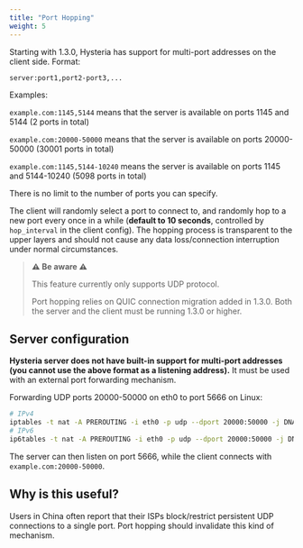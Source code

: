 ```yaml
---
title: "Port Hopping"
weight: 5
---
```


Starting with 1.3.0, Hysteria has support for multi-port addresses on the client side. Format:

```
server:port1,port2-port3,...
```

Examples:

`example.com:1145,5144` means that the server is available on ports 1145 and 5144 (2 ports in total)

`example.com:20000-50000` means that the server is available on ports 20000-50000 (30001 ports in total)

`example.com:1145,5144-10240` means the server is available on ports 1145 and 5144-10240 (5098 ports in total)

There is no limit to the number of ports you can specify.

The client will randomly select a port to connect to, and randomly hop to a new port every once in a while (**default to 10 seconds**, controlled by `hop_interval` in the client config). The hopping process is transparent to the upper layers and should not cause any data loss/connection interruption under normal circumstances.

> **⚠ Be aware ⚠**
>
> This feature currently only supports UDP protocol.
> 
> Port hopping relies on QUIC connection migration added in 1.3.0. Both the server and the client must be running 1.3.0 or higher.

## Server configuration

**Hysteria server does not have built-in support for multi-port addresses (you cannot use the above format as a listening address).** It must be used with an external port forwarding mechanism.

Forwarding UDP ports 20000-50000 on eth0 to port 5666 on Linux:

```bash
# IPv4
iptables -t nat -A PREROUTING -i eth0 -p udp --dport 20000:50000 -j DNAT --to-destination :5666
# IPv6
ip6tables -t nat -A PREROUTING -i eth0 -p udp --dport 20000:50000 -j DNAT --to-destination :5666
```

The server can then listen on port 5666, while the client connects with `example.com:20000-50000`.

## Why is this useful?

Users in China often report that their ISPs block/restrict persistent UDP connections to a single port. Port hopping should invalidate this kind of mechanism.